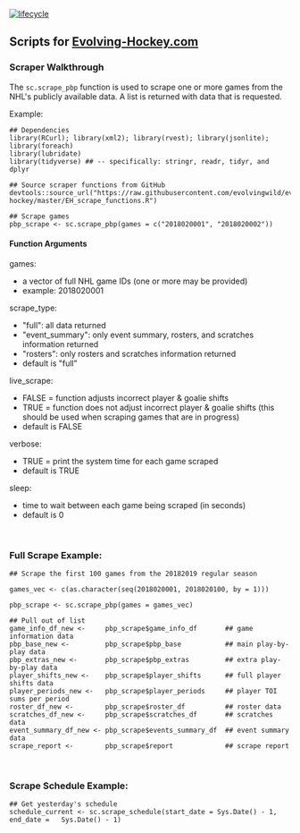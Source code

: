[![lifecycle](https://img.shields.io/badge/lifecycle-stable-brightgreen.svg)](https://www.tidyverse.org/lifecycle/#stable)

## Scripts for <a href="https://evolving-hockey.com/" target="_blank">Evolving-Hockey.com</a>

### Scraper Walkthrough

The `sc.scrape_pbp` function is used to scrape one or more games from the NHL's publicly available data. A list is returned with data that is requested. 

Example:

``` {r}
## Dependencies
library(RCurl); library(xml2); library(rvest); library(jsonlite); library(foreach)
library(lubridate)
library(tidyverse) ## -- specifically: stringr, readr, tidyr, and dplyr

## Source scraper functions from GitHub
devtools::source_url("https://raw.githubusercontent.com/evolvingwild/evolving-hockey/master/EH_scrape_functions.R")

## Scrape games
pbp_scrape <- sc.scrape_pbp(games = c("2018020001", "2018020002"))
```

#### Function Arguments

games:
- a vector of full NHL game IDs (one or more may be provided)
- example: 2018020001

scrape_type:
- "full": all data returned
- "event_summary": only event summary, rosters, and scratches information returned
- "rosters": only rosters and scratches information returned
- default is "full"

live_scrape:
- FALSE = function adjusts incorrect player & goalie shifts
- TRUE = function does not adjust incorrect player & goalie shifts (this should be used when scraping games that are in progress)
- default is FALSE

verbose:
- TRUE = print the system time for each game scraped
- default is TRUE

sleep:
- time to wait between each game being scraped (in seconds)
- default is 0

<br>

### Full Scrape Example:

``` {r}
## Scrape the first 100 games from the 20182019 regular season

games_vec <- c(as.character(seq(2018020001, 2018020100, by = 1)))

pbp_scrape <- sc.scrape_pbp(games = games_vec)

## Pull out of list
game_info_df_new <-     pbp_scrape$game_info_df       ## game information data
pbp_base_new <-         pbp_scrape$pbp_base           ## main play-by-play data
pbp_extras_new <-       pbp_scrape$pbp_extras         ## extra play-by-play data
player_shifts_new <-    pbp_scrape$player_shifts      ## full player shifts data
player_periods_new <-   pbp_scrape$player_periods     ## player TOI sums per period
roster_df_new <-        pbp_scrape$roster_df          ## roster data
scratches_df_new <-     pbp_scrape$scratches_df       ## scratches data
event_summary_df_new <- pbp_scrape$events_summary_df  ## event summary data
scrape_report <-        pbp_scrape$report             ## scrape report
```

<br>


### Scrape Schedule Example:

``` {r} 
## Get yesterday's schedule
schedule_current <- sc.scrape_schedule(start_date = Sys.Date() - 1, end_date =   Sys.Date() - 1)
```


<br>
<br>